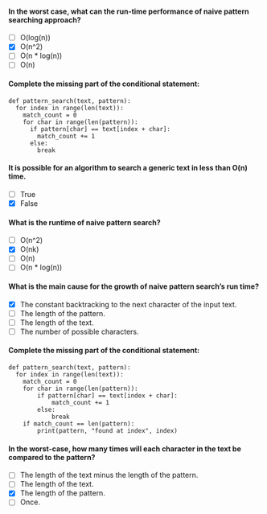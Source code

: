 #### In the worst case, what can the run-time performance of naive pattern searching approach?

- [ ] O(log(n))
- [x] O(n^2)
- [ ] O(n * log(n))
- [ ] O(n)

#### Complete the missing part of the conditional statement:

    def pattern_search(text, pattern):
      for index in range(len(text)):
        match_count = 0
        for char in range(len(pattern)):
          if pattern[char] == text[index + char]:
            match_count += 1
          else:
            break

#### It is possible for an algorithm to search a generic text in less than O(n) time.

- [ ] True
- [x] False

#### What is the runtime of naive pattern search?

- [ ] O(n^2)
- [x] O(nk)
- [ ] O(n)
- [ ] O(n * log(n))

#### What is the main cause for the growth of naive pattern search’s run time?

- [x] The constant backtracking to the next character of the input text.
- [ ] The length of the pattern.
- [ ] The length of the text.
- [ ] The number of possible characters.

#### Complete the missing part of the conditional statement:

    def pattern_search(text, pattern):
      for index in range(len(text)):
        match_count = 0
        for char in range(len(pattern)):
            if pattern[char] == text[index + char]:
                match_count += 1
            else:
                break
        if match_count == len(pattern):
            print(pattern, "found at index", index)

#### In the worst-case, how many times will each character in the text be compared to the pattern?

- [ ] The length of the text minus the length of the pattern.
- [ ] The length of the text.
- [x] The length of the pattern.
- [ ] Once.
